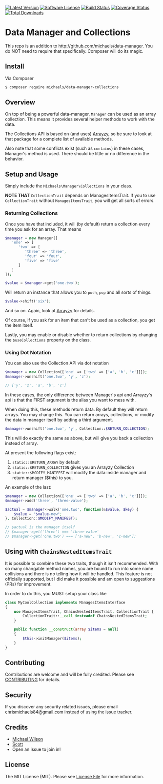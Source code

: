 [![Latest Version](https://img.shields.io/github/release/chrismichaels84/data-manager-collections.svg?style=flat-square)](https://github.com/chrismichaels84/data-manager-collections/releases)
[![Software License](https://img.shields.io/badge/license-MIT-brightgreen.svg?style=flat-square)](LICENSE.md)
[![Build Status](https://img.shields.io/travis/chrismichaels84/data-manager-collections/master.svg?style=flat-square)](https://travis-ci.org/chrismichaels84/data-manager-collections)
[![Coverage Status](https://coveralls.io/repos/chrismichaels84/data-manager-collections/badge.svg?branch=master)](https://coveralls.io/r/chrismichaels84/data-manager-collections?branch=master)
[![Total Downloads](https://img.shields.io/packagist/dt/michaels/data-manager-collections.svg?style=flat-square)](https://packagist.org/packages/michaels/data-manager-collections)

# Data Manager and Collections
This repo is an addition to http://github.com/michaels/data-manager.
You do NOT need to require that specifically. Composer will do its magic.

## Install
Via Composer
``` bash
$ composer require michaels/data-manager-collections
```

## Overview
On top of being a powerful data-manager, `Manager` can be used as an array collection.
This means it provides several helper methods to work with the data.

The Collections API is based on (and uses) [Arrayzy](https://github.com/bocharsky-bw/Arrayzy), so be sure
to look at that package for a complete list of available methods.

Also note that some conflicts exist (such as `contains`) in these cases, Manager's method is used.
There should be little or no difference in the behavior.

## Setup and Usage
Simply include the `Michaels\Manager\Collections` in your class.

**NOTE THAT** `CollectionTrait` depends on ManagesItemsTrait. 
If you to use `CollectionTrait` without `ManagesItemsTrait`, you will get all sorts of errors.

### Returning Collections
Once you have that included, it will (by default) return a collection every time you ask for an array.
That means
```php
$manager = new Manager([
   'one' => [
      'two' => [
         'three' => 'three',
         'four' => 'four',
         'five' => 'five'
      ]
   ]
]);

$value = $manager->get('one.two');
```

Will return an instance that allows you to `push`, `pop` and all sorts of things.
```php
$value->shift('six');
```
And so on. Again, look at [Arrayzy](https://github.com/bocharsky-bw/Arrayzy) for details.

Of course, if you ask for an item that can't be used as a collection, you get the item itself.

Lastly, you may enable or disable whether to return collections by changing the `$useCollections` property on the class.

### Using Dot Notation
You can also use the Collection API via dot notation
```php
$manager = new Collection(['one' => ['two' => ['a', 'b', 'c']]]);
$manager->unshift('one.two', 'y', 'z');

// ['y', 'z', 'a', 'b', 'c']
```

In these cases, the only difference between Manager's api and Arrayzy's api is that the FIRST argument
is the alias you want to mess with.

When doing this, these methods return data. By default they will return arrays.
You may change this. You can return arrays, collections, or modify the data in manager itself by adding a third argument.

```php
$manager->unshift('one.two', 'y', Collection::$RETURN_COLLECTION);
```
This will do exactly the same as above, but will give you back a collection instead of array.

At present the following flags exist:
  1. `static::$RETURN_ARRAY` by default
  2. `static::$RETURN_COLLECTION` gives you an Arrayzy Collection
  3. `static::$MODIFY_MANIFEST` will modify the data inside manager and return manager ($this) to you.
  
An example of the last:
```php
$manager = new Collection(['one' => ['two' => ['a', 'b', 'c']]]);
$manager->add('three', 'three-value');

$actual = $manager->walk('one.two', function(&$value, $key) {
    $value = "$value-new";
}, Collection::$MODIFY_MANIFEST);

// $actual is the manager itself
// $manager->get('three') === 'three-value'
// $manager->get('one.two') === ['a-new', 'b-new', 'c-new'];
```

## Using with `ChainsNestedItemsTrait`
It is possible to combine these two traits, though it isn't recommended. With so many changable method names, you are bound
to run into some name collisions and there is no telling how it will be handled. This feature is not officially supported, but
I did make it possible and am open to suggestions (PRs) for improvement.

In order to do this, you MUST setup your class like
```php
class MyCoolCollection implements ManagesItemsInterface
{
    use ManagesItemsTrait, ChainsNestedItemsTrait, CollectionTrait {
        CollectionTrait::__call insteadof ChainsNestedItemsTrait;
    }

    public function __construct(array $items = null)
    {
        $this->initManager($items);
    }
}
```

## Contributing
Contributions are welcome and will be fully credited. Please see [CONTRIBUTING](CONTRIBUTING.md) for details.

## Security
If you discover any security related issues, please email chrismichaels84@gmail.com instead of using the issue tracker.

## Credits
- [Michael Wilson](https://github.com/chrismichaels84)
- [Scott](https://github.com/smolinari)
- Open an issue to join in!

## License
The MIT License (MIT). Please see [License File](LICENSE.md) for more information.
